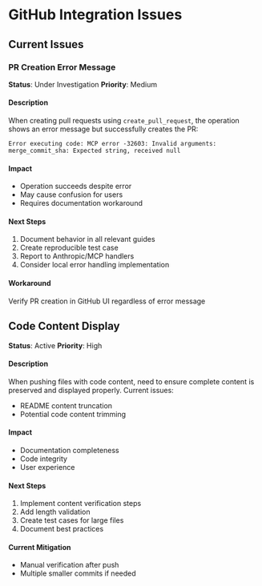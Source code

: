 # GitHub Integration Issues

## Current Issues

### PR Creation Error Message
**Status**: Under Investigation
**Priority**: Medium

#### Description
When creating pull requests using `create_pull_request`, the operation shows an error message but successfully creates the PR:
```
Error executing code: MCP error -32603: Invalid arguments: merge_commit_sha: Expected string, received null
```

#### Impact
- Operation succeeds despite error
- May cause confusion for users
- Requires documentation workaround

#### Next Steps
1. Document behavior in all relevant guides
2. Create reproducible test case
3. Report to Anthropic/MCP handlers
4. Consider local error handling implementation

#### Workaround
Verify PR creation in GitHub UI regardless of error message

## Code Content Display
**Status**: Active
**Priority**: High

#### Description
When pushing files with code content, need to ensure complete content is preserved and displayed properly. Current issues:
- README content truncation
- Potential code content trimming

#### Impact
- Documentation completeness
- Code integrity
- User experience

#### Next Steps
1. Implement content verification steps
2. Add length validation
3. Create test cases for large files
4. Document best practices

#### Current Mitigation
- Manual verification after push
- Multiple smaller commits if needed